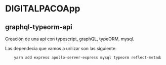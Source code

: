 # DIGITALPACOApp

## graphql-typeorm-api

Creación de una api con typescript, graphQL, typeORM, mysql.

Las dependecia que vamos a urilizar son las siguiente: 
```bash
    yarn add express apollo-server-express mysql typeorm reflect-metadata type-graphql
```